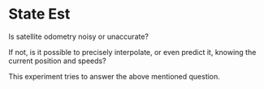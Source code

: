 # State Est
Is satellite odometry noisy or unaccurate?

If not, is it possible to precisely interpolate, or even predict it, knowing the current position and speeds?

This experiment tries to answer the above mentioned question.